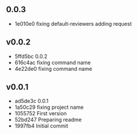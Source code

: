 
## 0.0.3
* 1e010e0 fixing default-reviewers adding request
## v0.0.2
* 5ffd5bc 0.0.2
* 616c4ac fixing command name
* 4e22de0 fixing command name
## v0.0.1
* ad5de3c 0.0.1
* 1a50c29 fixing project name
* 1055752 First version
* 52bd247 Preparing readme
* 1997fb4 Initial commit
